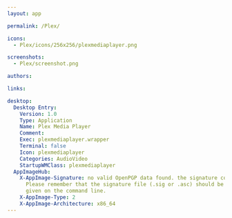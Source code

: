 ```yaml
---
layout: app

permalink: /Plex/

icons:
  - Plex/icons/256x256/plexmediaplayer.png

screenshots:
  - Plex/screenshot.png

authors:

links:

desktop:
  Desktop Entry:
    Version: 1.0
    Type: Application
    Name: Plex Media Player
    Comment: 
    Exec: plexmediaplayer.wrapper
    Terminal: false
    Icon: plexmediaplayer
    Categories: AudioVideo
    StartupWMClass: plexmediaplayer
  AppImageHub:
    X-AppImage-Signature: no valid OpenPGP data found. the signature could not be verified.
      Please remember that the signature file (.sig or .asc) should be the first file
      given on the command line.
    X-AppImage-Type: 2
    X-AppImage-Architecture: x86_64
---
```

